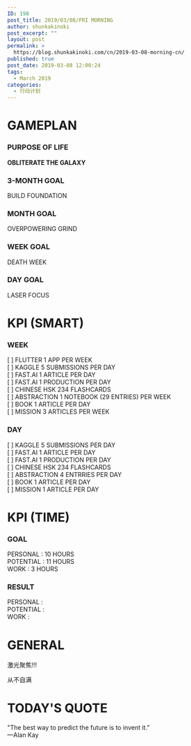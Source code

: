 ```yaml
---
ID: 198
post_title: 2019/03/08/FRI MORNING
author: shunkakinoki
post_excerpt: ""
layout: post
permalink: >
  https://blog.shunkakinoki.com/cn/2019-03-08-morning-cn/
published: true
post_date: 2019-03-08 12:00:24
tags:
  - March 2019
categories:
  - 行动计划
---
```

# GAMEPLAN

### PURPOSE OF LIFE

**OBLITERATE THE GALAXY**

### 3-MONTH GOAL

BUILD FOUNDATION

### MONTH GOAL

OVERPOWERING GRIND

### WEEK GOAL

DEATH WEEK

### DAY GOAL

LASER FOCUS

# KPI (SMART)

### WEEK

[ ] FLUTTER 1 APP PER WEEK  
[ ] KAGGLE 5 SUBMISSIONS PER DAY  
[ ] FAST.AI 1 ARTICLE PER DAY  
[ ] FAST.AI 1 PRODUCTION PER DAY  
[ ] CHINESE HSK 234 FLASHCARDS  
[ ] ABSTRACTION 1 NOTEBOOK (29 ENTRIES) PER WEEK  
[ ] BOOK 1 ARTICLE PER DAY  
[ ] MISSION 3 ARTICLES PER WEEK

### DAY

[ ] KAGGLE 5 SUBMISSIONS PER DAY  
[ ] FAST.AI 1 ARTICLE PER DAY  
[ ] FAST.AI 1 PRODUCTION PER DAY  
[ ] CHINESE HSK 234 FLASHCARDS  
[ ] ABSTRACTION 4 ENTRRIES PER DAY  
[ ] BOOK 1 ARTICLE PER DAY  
[ ] MISSION 1 ARTICLE PER DAY

# KPI (TIME)

### GOAL

PERSONAL : 10 HOURS  
POTENTIAL : 11 HOURS  
WORK : 3 HOURS

### RESULT

PERSONAL :  
POTENTIAL :  
WORK :

# GENERAL

激光聚焦!!!

从不自满

# TODAY'S QUOTE

"The best way to predict the future is to invent it.”  
—Alan Kay